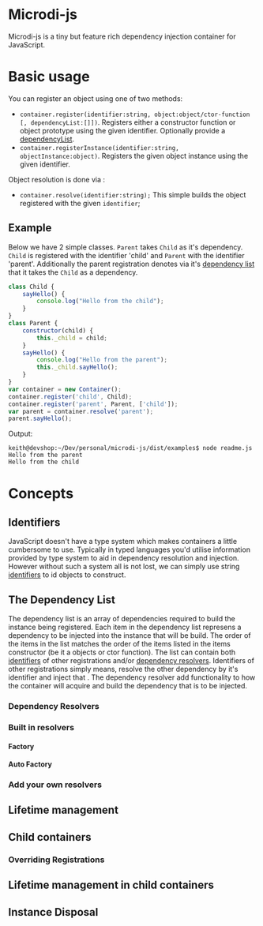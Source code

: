 # Microdi-js
Microdi-js is a tiny but feature rich dependency injection container for JavaScript.

# Basic usage
You can register an object using one of two methods:

* `container.register(identifier:string, object:object/ctor-function [, dependencyList:[]])`.
  Registers either a constructor function or object prototype using the given identifier. Optionally provide a [dependencyList](#the-dependency-list).
* `container.registerInstance(identifier:string, objectInstance:object)`.
  Registers the given object instance using the given identifier.

Object resolution is done via :

* `container.resolve(identifier:string);`
  This simple builds the object registered with the given `identifier`;
 
## Example
Below we have 2 simple classes. 
`Parent` takes `Child` as it's dependency. 
`Child` is registered with the identifier 'child' and `Parent` with the identifier 'parent'.
Additionally the parent registration denotes via it's [dependency list](#the-dependency-list) that it takes the `Child` as a dependency. 

``` javascript
class Child {
    sayHello() {
        console.log("Hello from the child");
    }
}
class Parent {
    constructor(child) {
        this._child = child;
    }
    sayHello() {
        console.log("Hello from the parent");
        this._child.sayHello();
    }
}
var container = new Container();
container.register('child', Child);
container.register('parent', Parent, ['child']);
var parent = container.resolve('parent');
parent.sayHello();
```

Output: 
```
keith@devshop:~/Dev/personal/microdi-js/dist/examples$ node readme.js 
Hello from the parent
Hello from the child
```

# Concepts

## Identifiers 
JavaScript doesn't have a type system which makes containers a little cumbersome to use. 
Typically in typed languages you'd utilise information provided by type system to aid in dependency resolution and injection.
However without such a system all is not lost, we can simply use string [identifiers](#identifiers) to id objects to construct.

## The Dependency List
The dependency list is an array of dependencies required to build the instance being registered.
Each item in the dependency list represens a dependency to be injected into the instance that will be build.
The order of the items in the list matches the order of the items listed in the items constructor (be it a objects or ctor function). 
The list can contain both [identifiers](#identifiers) of other registrations and/or [dependency resolvers](#dependency-resolvers).
Identifiers of other registrations simply means, resolve the other dependency by it's identifier and inject that . 
The dependency resolver add functionality to how the container will acquire and build the dependency that is to be injected.   
 
### Dependency Resolvers

### Built in resolvers
#### Factory
#### Auto Factory

### Add your own resolvers

## Lifetime management

## Child containers

### Overriding Registrations

## Lifetime management in child containers
 
## Instance Disposal

